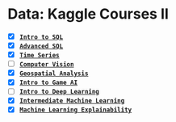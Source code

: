 # Data: Kaggle Courses II

- [x] [**`Intro to SQL`**](https://github.com/abphilip-resources/DT-ML-2/tree/master/SQL%20Introduction/Certificate.png) 
- [x] [**`Advanced SQL`**](https://github.com/abphilip-resources/DT-ML-2/tree/master/SQL%20Advanced/Certificate.png) 
- [x] [**`Time Series`**](https://github.com/abphilip-resources/DT-ML-2/tree/master/Time%20Series/Certificate.png)
- [ ] [**`Computer Vision`**]()
- [x] [**`Geospatial Analysis`**](https://github.com/abphilip-resources/DT-ML-2/tree/master/Geospatial/Certificate.png)
- [x] [**`Intro to Game AI`**](https://github.com/abphilip-resources/DT-ML-2/tree/master/Reinforcement/Certificate.png)
- [ ] [**`Intro to Deep Learning`**]()
- [x] [**`Intermediate Machine Learning`**](https://github.com/abphilip-resources/DT-ML-2/tree/master/Intermediate/Certificate.png)
- [x] [**`Machine Learning Explainability`**](https://github.com/abphilip-resources/DT-ML-2/tree/master/Explainability/Certificate.png)